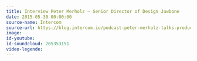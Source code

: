 ```yaml
---
title: Interview Peter Merholz – Senior Director of Design Jawbone
date: 2015-05-30 00:00:00
source-name: Intercom  
source-url: https://blog.intercom.io/podcast-peter-merholz-talks-product-design/
image:
id-youtube:
id-soundcloud: 205353151
video-legende:
---
```

